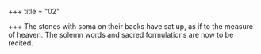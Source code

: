 +++
title = "02"

+++
The stones with soma on their backs have sat up, as if to the measure of  heaven.
The solemn words and sacred formulations are now to be recited.